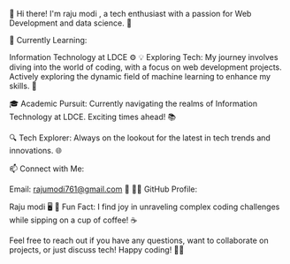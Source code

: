 👋 Hi there! I'm raju modi , a tech enthusiast with a passion for Web Development and data science. 🚀

🌱 Currently Learning:

Information Technology at LDCE ⚙️
💡 Exploring Tech: My journey involves diving into the world of coding, with a focus on web development projects. Actively exploring the dynamic field of machine learning to enhance my skills. 🔐

🎓 Academic Pursuit: Currently navigating the realms of Information Technology at LDCE. Exciting times ahead! 📚

🔍 Tech Explorer: Always on the lookout for the latest in tech trends and innovations. 🌐

📫 Connect with Me:

Email: rajumodi761@gmail.com 📧
👨‍💻 GitHub Profile:

Raju modi 🖥️
🌈 Fun Fact: I find joy in unraveling complex coding challenges while sipping on a cup of coffee! ☕

Feel free to reach out if you have any questions, want to collaborate on projects, or just discuss tech! Happy coding! 🌟✨
